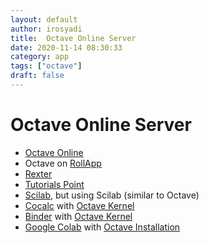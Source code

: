 ```yaml
---
layout: default
author: irosyadi
title:  Octave Online Server
date: 2020-11-14 08:30:33
category: app
tags: ["octave"]
draft: false
---
```


# Octave Online Server

- [Octave Online](https://octave-online.net/)
- Octave on [RollApp](https://www.rollapp.com/app/octave)
- [Rexter](https://rextester.com/l/octave_online_compiler)
- [Tutorials Point](https://www.tutorialspoint.com/execute_matlab_online.php)
- [Scilab](https://cloud.scilab.in/), but using Scilab (similar to Octave)
- [Cocalc](https://cocalc.com/) with [Octave Kernel](https://github.com/jupyter/jupyter/wiki/Jupyter-kernels)
- [Binder](https://mybinder.org/) with [Octave Kernel](https://github.com/jupyter/jupyter/wiki/Jupyter-kernels)
- [Google Colab](https://colab.research.google.com/) with [Octave Installation](https://stackoverflow.com/questions/56416657/how-to-run-matlab-m-files-in-google-colab)